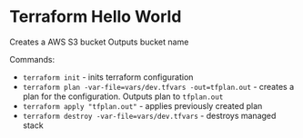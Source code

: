 # Terraform Hello World
Creates a AWS S3 bucket
Outputs bucket name

Commands:
- `terraform init` - inits terraform configuration
- `terraform plan -var-file=vars/dev.tfvars -out=tfplan.out` - creates a plan for the configuration. Outputs plan to `tfplan.out`
- `terraform apply "tfplan.out"` - applies previously created plan
- `terraform destroy -var-file=vars/dev.tfvars` - destroys managed stack
